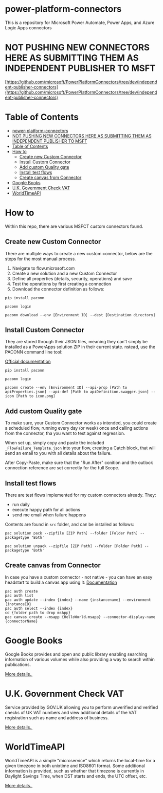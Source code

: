 # power-platform-connectors
This is a repository for Microsoft Power Automate, Power Apps, and Azure Logic Apps connectors

# NOT PUSHING NEW CONNECTORS HERE AS SUBMITTING THEM AS INDEPENDENT PUBLISHER TO MSFT

[https://github.com/microsoft/PowerPlatformConnectors/tree/dev/independent-publisher-connectors](https://github.com/microsoft/PowerPlatformConnectors/tree/dev/independent-publisher-connectors)

# Table of Contents

- [power-platform-connectors](#power-platform-connectors)
- [NOT PUSHING NEW CONNECTORS HERE AS SUBMITTING THEM AS INDEPENDENT PUBLISHER TO MSFT](#not-pushing-new-connectors-here-as-submitting-them-as-independent-publisher-to-msft)
- [Table of Contents](#table-of-contents)
- [How to](#how-to)
  - [Create new Custom Connector](#create-new-custom-connector)
  - [Install Custom Connector](#install-custom-connector)
  - [Add custom Quality gate](#add-custom-quality-gate)
  - [Install test flows](#install-test-flows)
  - [Create canvas from Connector](#create-canvas-from-connector)
- [Google Books](#google-books)
- [U.K. Government Check VAT](#uk-government-check-vat)
- [WorldTimeAPI](#worldtimeapi)

# How to

Within this repo, there are various MSFCT custom connectors found.

## Create new Custom Connector

There are multiple ways to create a new custom connector, below are the steps for the most manual process.

1. Navigate to flow.microsoft.com
2. Create a new solution and a new Custom Connector
3. Define all properties (details, security, operations) and save
4. Test the operations by first creating a connection
5. Download the connector definition as follows:

```
pip install paconn

paconn login

paconn download --env [Environment ID] --dest [Destination directory]
```

## Install Custom Connector

They are stored through their JSON files, meaning they can't simply be installed as a PowerApps solution ZIP in their current state.
nstead, use the PACONN command line tool:

[Official documentation](https://docs.microsoft.com/en-us/connectors/custom-connectors/paconn-cli)

```
pip install paconn

paconn login

paconn create --env [Environment ID] --api-prop [Path to apiProperties.json] --api-def [Path to apiDefinition.swagger.json] --icon [Path to icon.png]
```

## Add custom Quality gate

To make sure, your Custom Connector works as intended, you could create a scheduled flow, running every day (or week) once and calling actions from the connector, tha you want to test against regression.

When set up, simply copy and paste the included `_FlowFailure_Template.json` into your flow, creating a Catch block, that will send an email to you with all details about the failure.

After Copy-Paste, make sure that the "Run After" conition and the outlook connection reference are set correctly for the full Scope.

## Install test flows

There are test flows implemented for my custom connectors already. They:
  - run daily
  - execute happy path for all actions
  - send me email when failure happens

Contents are found in `src` folder, and can be installed as follows:

```
pac solution pack --zipfile [ZIP Path] --folder [Folder Path] --packagetype 'Both'

pac solution unpack --zipfile [ZIP Path] --folder [Folder Path] --packagetype 'Both'
```

## Create canvas from Connector

In case you have a custom connector - not native - you can have an easy headstart to build a canvas app using it: [Documentation](https://learn.microsoft.com/en-us/power-platform/developer/cli/reference/canvas#pac-canvas-create)

```
pac auth create 
pac auth list
pac auth update --index {index} --name {instancename} --environment {instanceID}
pac auth select --index {index}
cd {folder path to drop msApp}
pac canvas create --msapp {HelloWorld.msapp} --connector-display-name {connectorName}
```

# Google Books

Google Books provides and open and public library enabling searching information of various volumes while also providing a way to search within publications.

[More details..](Google%20Books/readme.md)

# U.K. Government Check VAT

Service provided by GOV.UK allowing you to perform unverified and verified checks of UK VAT numbers and view additional details of the VAT registration such as name and address of business.

[More details..](U.K.%20Government%20Check%20VAT/readme.md)

# WorldTimeAPI

WorldTimeAPI is a simple "microservice" which returns the local-time for a given timezone in both unixtime and ISO8601 format. Some additional information is provided, such as whether that timezone is currently in Daylight Savings Time, when DST starts and ends, the UTC offset, etc.

[More details..](WorldTime/readme.md)